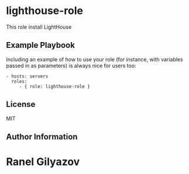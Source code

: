 lighthouse-role
=========

This role install LightHouse

Example Playbook
----------------

Including an example of how to use your role (for instance, with variables passed in as parameters) is always nice for users too:

    - hosts: servers
      roles:
         - { role: lighthouse-role }

License
-------
MIT  

Author Information
------------------

Ranel Gilyazov
=======


